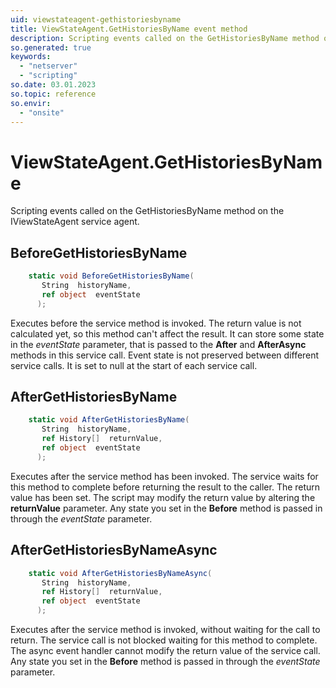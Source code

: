 ```yaml
---
uid: viewstateagent-gethistoriesbyname
title: ViewStateAgent.GetHistoriesByName event method
description: Scripting events called on the GetHistoriesByName method on the ViewStateAgent service agent.
so.generated: true
keywords:
  - "netserver"
  - "scripting"
so.date: 03.01.2023
so.topic: reference
so.envir:
  - "onsite"
---
```

# ViewStateAgent.GetHistoriesByName

Scripting events called on the <see cref='M:SuperOffice.CRM.Services.IViewStateAgent.GetHistoriesByName'>GetHistoriesByName</see> method on the <see cref='IViewStateAgent'>IViewStateAgent</see>  service agent.

## BeforeGetHistoriesByName
```cs
    static void BeforeGetHistoriesByName(
       String  historyName,
       ref object  eventState
      );
```
Executes before the service method is invoked.
The return value is not calculated yet, so this method can't affect the result.
It can store some state in the *eventState* parameter, that is passed to the **After** and **AfterAsync** methods in this service call.
Event state is not preserved between different service calls. It is set to null at the start of each service call.
## AfterGetHistoriesByName
```cs
    static void AfterGetHistoriesByName(
       String  historyName,
       ref History[]  returnValue,
       ref object  eventState
      );
```
Executes after the service method has been invoked. The service waits for this method to complete before returning the result to the caller.
The return value has been set. The script may modify the return value by altering the **returnValue** parameter.
Any state you set in the **Before** method is passed in through the *eventState* parameter.
## AfterGetHistoriesByNameAsync
```cs
    static void AfterGetHistoriesByNameAsync(
       String  historyName,
       ref History[]  returnValue,
       ref object  eventState
      );
```
Executes after the service method is invoked, without waiting for the call to return.
The service call is not blocked waiting for this method to complete.
The async event handler cannot modify the return value of the service call.
Any state you set in the **Before** method is passed in through the *eventState* parameter.

